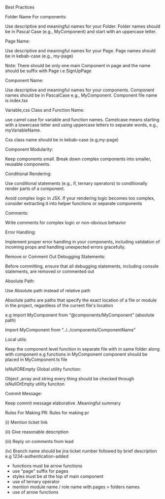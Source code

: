 Best Practices 

 

Folder Name For components:  

Use descriptive and meaningful names for your Folder. Folder names should be in Pascal Case (e.g., MyComponent) and start with an uppercase letter. 

 

Page  Name: 

Use descriptive and meaningful names for your Page. Page names should be in kebab-case (e.g., my-page) 

Note: There should be only one main Component in page  and the name should be suffix with Page i.e SignUpPage

Component Name:  

Use descriptive and meaningful names for your components. Component names should be in PascalCase e.g., MyComponent. 
Component file name is index.tsx



Variable,css Class and Function Name: 

 use camel case for variable and function names. Camelcase means starting with a lowercase letter and using uppercase letters to separate words, e.g., myVariableName. 

Css class name should be in kebab-case (e.g,my-page) 

 

Component Modularity: 

 Keep components small. Break down complex components into smaller, reusable components. 


 Conditional Rendering:  

Use conditional statements (e.g., if, ternary operators) to conditionally render parts of a component. 

Avoid complex logic in JSX. If your rendering logic becomes too complex, consider extracting it into helper functions or separate components 

 

Comments:  

Write comments for complex logic or non-obvious behavior  

 

Error Handling: 

Implement proper error handling in your components, including validation of incoming props and handling unexpected errors gracefully. 

 

 

Remove or Comment Out Debugging Statements: 

Before committing, ensure that all debugging statements, including console statements, are removed or commented out 

 

Absolute Path: 

Use Absolute path instead of relative path 

Absolute paths are paths that specify the exact location of a file or module in the project, regardless of the current file's location 

e.g import MyComponent from “@components/MyComponent” (absolute path) 

 Import MyComponent from “../../components/ComponentName” 

 

Local utils: 

Keep the component level function in separate file with in same folder along with component  e.g functions in MyComponent component should be placed in MyComponent.ts file 


IsNullOREmpty Global utility function: 

Object ,array and string every thing should be checked through isNullOrEmpty utility funciton 

 

Commit Message: 
 

Keep commit message elaborative .Meaningful summary 
 
 

 

Rules For Making PR: 
Rules for making pr 

(i) Mention  ticket link 

(ii) Give reasonable description 

(iii) Reply on comments from lead 

(iv) Branch name should be  jira ticket number followed by brief description  e.g 1234-authentication-added


* functions must be arrow functions
* use "page" suffix for pages 
* styles must be at the top of main component
* use of ternary operator
* mention module name / role name with pages > folders names
* use of arrow functions
